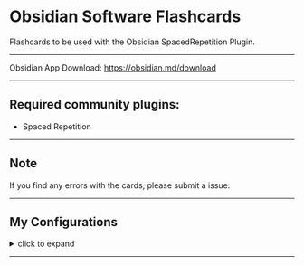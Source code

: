 # Obsidian Software Flashcards

Flashcards to be used with the Obsidian SpacedRepetition Plugin.

___

Obsidian App Download: https://obsidian.md/download 

___

## Required community plugins:

- Spaced Repetition

___

## Note

If you find any errors with the cards, please submit a issue.

___

## My Configurations

<details>
<summary>click to expand</summary>

Note: .obsidian file is preloaded with my preferred hotkeys and some settings. You may reset them if you wish 

### Optional Core Plugins I Use:

<details>
<summary>click to expand</summary>

- "file-explorer"
- "global-search"
- "switcher"
- "graph"
- "backlink"
- "canvas"
- "outgoing-link"
- "tag-pane"
- "properties"
- "page-preview"
- "daily-notes"
- "templates"
- "note-composer"
- "command-palette"
- "editor-status"
- "bookmarks"
- "outline"
- "word-count"
- "audio-recorder"
- "file-recovery"
</details>

### Optional Community Plugins I Use:

<details>
<summary>click to expand</summary>

- "advanced-cursors"
- "table-editor-obsidian"
- "obsidian-annotator"
- "better-word-count"
- "calendar"
- "dataview"
- "obsidian-excalidraw-plugin"
- "obsidian-footnotes"
- "google-calendar"
- "obsidian-imgur-plugin"
- "janitor"
- "obsidian-linter"
- "metadata-menu"
- "nldates-obsidian"
- "note-refactor-obsidian"
- "obsidian-git"
- "quick-latex"
- "darlal-switcher-plus"
- "obsidian-quiet-outline"
- "remember-cursor-position"
- "recent-files-obsidian"
- "obsidian-spaced-repetition"
- "obsidian-completr"
- "text-snippets-obsidian"
- "cmdr"
- "obsidian-hider"
- "obsidian-regex-replace"
- "global-search-and-replace"
</details>
</details>

___
